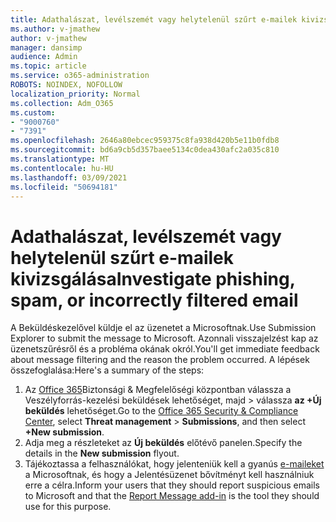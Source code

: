 ```yaml
---
title: Adathalászat, levélszemét vagy helytelenül szűrt e-mailek kivizsgálása
ms.author: v-jmathew
author: v-jmathew
manager: dansimp
audience: Admin
ms.topic: article
ms.service: o365-administration
ROBOTS: NOINDEX, NOFOLLOW
localization_priority: Normal
ms.collection: Adm_O365
ms.custom:
- "9000760"
- "7391"
ms.openlocfilehash: 2646a80ebcec959375c8fa938d420b5e11b0fdb8
ms.sourcegitcommit: bd6a9cb5d357baee5134c0dea430afc2a035c810
ms.translationtype: MT
ms.contentlocale: hu-HU
ms.lasthandoff: 03/09/2021
ms.locfileid: "50694181"
---
```

# <a name="investigate-phishing-spam-or-incorrectly-filtered-email"></a><span data-ttu-id="968ff-102">Adathalászat, levélszemét vagy helytelenül szűrt e-mailek kivizsgálása</span><span class="sxs-lookup"><span data-stu-id="968ff-102">Investigate phishing, spam, or incorrectly filtered email</span></span>

<span data-ttu-id="968ff-103">A Beküldéskezelővel küldje el az üzenetet a Microsoftnak.</span><span class="sxs-lookup"><span data-stu-id="968ff-103">Use Submission Explorer to submit the message to Microsoft.</span></span> <span data-ttu-id="968ff-104">Azonnali visszajelzést kap az üzenetszűrésről és a probléma okának okról.</span><span class="sxs-lookup"><span data-stu-id="968ff-104">You'll get immediate feedback about message filtering and the reason the problem occurred.</span></span> <span data-ttu-id="968ff-105">A lépések összefoglalása:</span><span class="sxs-lookup"><span data-stu-id="968ff-105">Here's a summary of the steps:</span></span>

1. <span data-ttu-id="968ff-106">Az [Office 365](https://go.microsoft.com/fwlink/p/?linkid=2077143)Biztonsági & Megfelelőségi központban válassza a Veszélyforrás-kezelési beküldések lehetőséget, majd   >  válassza **az +Új beküldés** lehetőséget.</span><span class="sxs-lookup"><span data-stu-id="968ff-106">Go to the [Office 365 Security & Compliance Center](https://go.microsoft.com/fwlink/p/?linkid=2077143), select **Threat management** > **Submissions**, and then select **+New submission**.</span></span>
2. <span data-ttu-id="968ff-107">Adja meg a részleteket az **Új beküldés** előtévő panelen.</span><span class="sxs-lookup"><span data-stu-id="968ff-107">Specify the details in the **New submission** flyout.</span></span>
3. <span data-ttu-id="968ff-108">Tájékoztassa a felhasználókat, hogy jelenteniük kell a gyanús [e-maileket](https://go.microsoft.com/fwlink/?linkid=2092385) a Microsoftnak, és hogy a Jelentésüzenet bővítményt kell használniuk erre a célra.</span><span class="sxs-lookup"><span data-stu-id="968ff-108">Inform your users that they should report suspicious emails to Microsoft and that the [Report Message add-in](https://go.microsoft.com/fwlink/?linkid=2092385) is the tool they should use for this purpose.</span></span>
